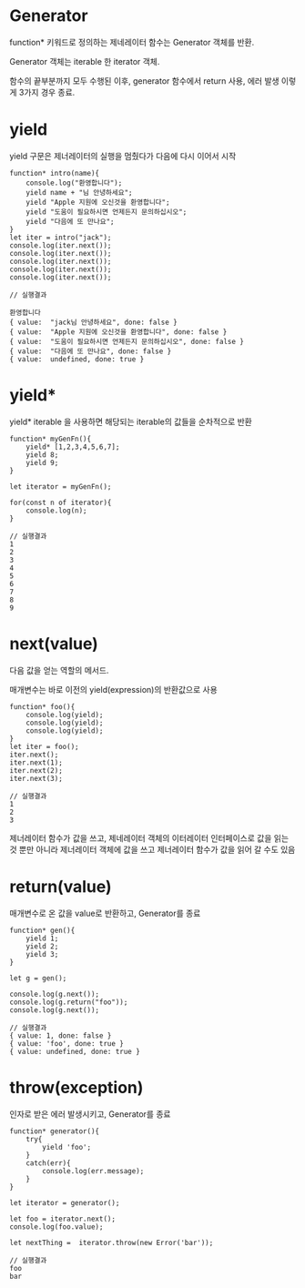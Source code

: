 # Generator

function* 키워드로 정의하는 제네레이터 함수는 Generator 객체를 반환.

Generator 객체는 iterable 한 iterator 객체.

함수의 끝부분까지 모두 수행된 이후, generator 함수에서 return 사용, 에러 발생 이렇게 3가지 경우 종료.

# yield

yield 구문은 제너레이터의 실행을 멈췄다가 다음에 다시 이어서 시작

    function* intro(name){
        console.log("환영합니다");
        yield name + "님 안녕하세요";
        yield "Apple 지원에 오신것을 환영합니다";
        yield "도움이 필요하시면 언제든지 문의하십시오";
        yield "다음에 또 만나요";
    }
    let iter = intro("jack");
    console.log(iter.next());
    console.log(iter.next());
    console.log(iter.next());
    console.log(iter.next());
    console.log(iter.next());
    
    // 실행결과
    
    환영합니다
    { value:  "jack님 안녕하세요", done: false }
    { value:  "Apple 지원에 오신것을 환영합니다", done: false }
    { value:  "도움이 필요하시면 언제든지 문의하십시오", done: false }
    { value:  "다음에 또 만나요", done: false }
    { value:  undefined, done: true }
    
# yield*

yield* iterable 을 사용하면 해당되는 iterable의 값들을 순차적으로 반환

    function* myGenFn(){
        yield* [1,2,3,4,5,6,7];
        yield 8;
        yield 9;
    }
    
    let iterator = myGenFn();
    
    for(const n of iterator){
        console.log(n);
    }
    
    // 실행결과
    1
    2
    3
    4
    5
    6
    7
    8
    9
    
# next(value)

다음 값을 얻는 역할의 메서드.

매개변수는 바로 이전의 yield(expression)의 반환값으로 사용

    function* foo(){
        console.log(yield);
        console.log(yield);
        console.log(yield);
    }
    let iter = foo();
    iter.next();
    iter.next(1);
    iter.next(2);
    iter.next(3);
    
    // 실행결과
    1
    2
    3
    
제너레이터 함수가 값을 쓰고, 제네레이터 객체의 이터레이터 인터페이스로 값을 읽는 것 뿐만 아니라 제너레이터 객체에 값을 쓰고 제너레이터 함수가 값을 읽어 갈 수도 있음

# return(value)

매개변수로 온 값을 value로 반환하고, Generator를 종료

    function* gen(){
        yield 1;
        yield 2;
        yield 3;
    }
    
    let g = gen();
    
    console.log(g.next());
    console.log(g.return("foo"));
    console.log(g.next());
    
    // 실행결과
    { value: 1, done: false }
    { value: 'foo', done: true }
    { value: undefined, done: true }
    
# throw(exception)

인자로 받은 에러 발생시키고, Generator를 종료

    function* generator(){
        try{
            yield 'foo';
        }
        catch(err){
            console.log(err.message);
        }
    }
    
    let iterator = generator();
    
    let foo = iterator.next();
    console.log(foo.value);
    
    let nextThing =  iterator.throw(new Error('bar'));
    
    // 실행결과
    foo
    bar